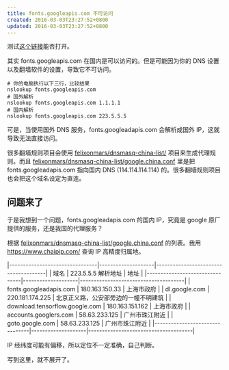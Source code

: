 ```yaml
---
title: fonts.googleapis.com 不可访问
created: 2016-03-03T23:27:52+0800
updated: 2016-03-03T23:27:52+0800
---
```



测试[这个链接](https://fonts.googleapis.com/css?family=Roboto:300,400,500%7CMaterial+Icons+Outlined)能否打开。

其实 fonts.googleapis.com 在国内是可以访问的。但是可能因为你的 DNS 设置以及翻墙软件的设置，导致它不可访问。

```
# 你的电脑执行以下三行，比较结果
nslookup fonts.googleapis.com
# 国外解析
nslookup fonts.googleapis.com 1.1.1.1
# 国内解析
nslookup fonts.googleapis.com 223.5.5.5
```

可是，当使用国外 DNS 服务，fonts.googleadapis.com 会解析成国外 IP，这就导致无法直接访问。

很多翻墙规则项目会使用 [felixonmars/dnsmasq-china-list/](https://github.com/felixonmars/dnsmasq-china-list) 项目来生成代理规则。而且 [felixonmars/dnsmasq-china-list/google.china.conf](https://github.com/felixonmars/dnsmasq-china-list/blob/master/google.china.conf) 里是把 fonts.googleadapis.com 指向国内 DNS (114.114.114.114) 的。很多翻墙规则项目也会把这个域名设定为直连。

## 问题来了

于是我想到一个问题，fonts.googleadapis.com 的国内 IP，究竟是 google 原厂提供的服务，还是我国的代理服务？

根据 [felixonmars/dnsmasq-china-list/google.china.conf](https://github.com/felixonmars/dnsmasq-china-list/blob/master/google.china.conf) 的列表。我用 https://www.chaipip.com/ 查询 IP 高精度归属地。

|--------------------------------|--------------------|--------------------------------------|
| 域名                           | 223.5.5.5 解析地址 | 地址                                 |
|--------------------------------|--------------------|--------------------------------------|
| fonts.googleadapis.com         | 180.163.150.33     | 上海市政府                           |
| dl.google.com                  | 220.181.174.225    | 北京正义路，公安部旁边的一幢不明建筑 |
| download.tensorflow.google.com | 180.163.151.162    | 上海市政府                           |
| accounts.googlers.com          | 58.63.233.125      | 广州市珠江附近                       |
| goto.google.com                | 58.63.233.125      | 广州市珠江附近                       |
|--------------------------------|--------------------|--------------------------------------|

IP 经纬度可能有偏移，所以定位不一定准确，自己判断。

写到这里，就不展开了。
